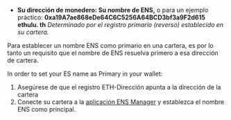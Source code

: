 
* **Su dirección de monedero: Su nombre de ENS,** o para un ejemplo práctico: **0xa19A7ae868eDe64C6C5256A64BCD3bf3a9F2d615 ethulu. th** _Determinado por el registro primario (reverso) establecido en su cartera._

Para establecer un nombre ENS como primario en una cartera, es por lo tanto un requisito que el nombre de ENS resuelva primero a esa dirección de cartera.

In order to set your ES name as Primary in your wallet:

1. Asegúrese de que el registro ETH-Dirección apunta a la dirección de la cartera
2. Conecte su cartera a la [aplicación ENS Manager](https://app.ens.domains) y establezca el nombre ENS como principal.
